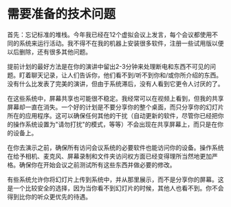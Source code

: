 # 需要准备的技术问题

首先：忘记标准的堆栈。今年我已经在12个虚拟会议上发言，每个会议都使用不同的系统来运行活动。我不得不在我的机器上安装很多软件，注册一些试用版以便以后删除，还有很多其他问题。

提前计划的最好方法是在你的演讲中留出2-3分钟来处理断电和东西不可见的问题。盯着聊天记录，让人们告诉你，他们看不到/听不到你和/或你所介绍的东西。没有什么比发表了完美的演讲，但由于系统滞后，没有人看到它更令人讨厌的了。

在这些系统中，屏幕共享也可能很不稳定。我经常可以在视频上看到，但我的共享屏幕却一直在消失。一个好的计划是不要分享你的整个桌面，而只分享你的幻灯片所在的应用程序。这可以确保任何其他的干扰（自动更新的软件，尽管你已经把你的操作系统设置为"请勿打扰"的模式，等等）不会出现在共享屏幕上，而只是在你的设备上。

在你去演示之前，确保所有访问会议系统的必要软件也能访问你的设备。操作系统在给予相机、麦克风、屏幕录制和文件夹访问权方面已经变得理所当然地更加严格。确保你在开始会议之前测试所有这些东西并做必要的修改。

有些系统允许你将幻灯片上传到系统中，并从那里展示，而不是分享你的屏幕。这是一个比较安全的选择，因为当你看不到幻灯片的时候，其他人也看不到。你不会得到比你的听众更优先的待遇。